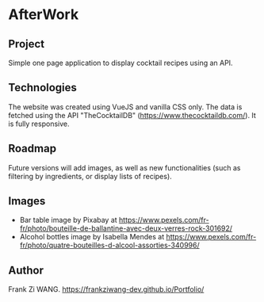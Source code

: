 # AfterWork
## Project
Simple one page application to display cocktail recipes using an API.

## Technologies
The website was created using VueJS and vanilla CSS only. The data is fetched using the API "TheCocktailDB" (https://www.thecocktaildb.com/). It is fully responsive.

## Roadmap
Future versions will add images, as well as new functionalities (such as filtering by ingredients, or display lists of recipes).

## Images
- Bar table image by Pixabay at https://www.pexels.com/fr-fr/photo/bouteille-de-ballantine-avec-deux-verres-rock-301692/
- Alcohol bottles image by Isabella Mendes at https://www.pexels.com/fr-fr/photo/quatre-bouteilles-d-alcool-assorties-340996/

## Author
Frank Zi WANG.
https://frankziwang-dev.github.io/Portfolio/ 